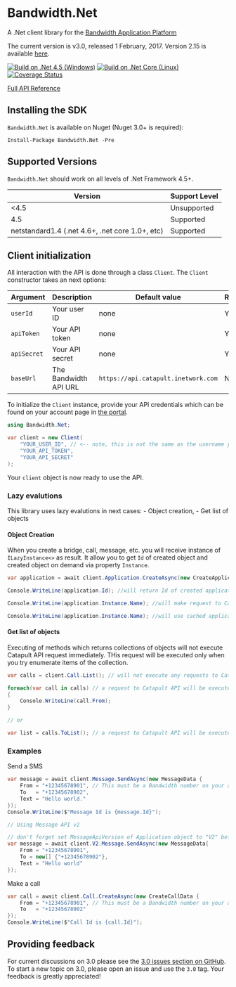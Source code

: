 # Bandwidth.Net

A .Net client library for the [Bandwidth Application Platform](http://bandwidth.com/products/application-platform?utm_medium=social&utm_source=github&utm_campaign=dtolb&utm_content=_)

The current version is v3.0, released 1 February, 2017. Version 2.15 is available  [here](https://github.com/bandwidthcom/csharp-bandwidth/tree/v2.15).


[![Build on .Net 4.5 (Windows)](https://ci.appveyor.com/api/projects/status/bhv8hs3fx9k6c33i?svg=true)](https://ci.appveyor.com/project/avbel/csharp-bandwidth)
[![Build on .Net Core (Linux)](https://travis-ci.org/bandwidthcom/csharp-bandwidth.svg)](https://travis-ci.org/bandwidthcom/csharp-bandwidth)
[![Coverage Status](https://coveralls.io/repos/github/bandwidthcom/csharp-bandwidth/badge.svg)](https://coveralls.io/github/bandwidthcom/csharp-bandwidth)


[Full API Reference](src/Bandwidth.Net/Help/Home.md)

## Installing the SDK

`Bandwidth.Net` is available on Nuget (Nuget 3.0+ is required):

	Install-Package Bandwidth.Net -Pre

## Supported Versions
`Bandwidth.Net` should work on all levels of .Net Framework 4.5+.

| Version | Support Level |
|---------|---------------|
| <4.5 | Unsupported |
| 4.5 | Supported |
| netstandard1.4 (.net 4.6+, .net core 1.0+, etc)  | Supported |


## Client initialization

All interaction with the API is done through a class `Client`. The `Client` constructor takes an next options:

| Argument  | Description           | Default value                       | Required |
|-------------|-----------------------|-------------------------------------|----------|
| `userId`    | Your user ID | none                         | Yes      |
| `apiToken`  | Your API token        | none                         | Yes      |
| `apiSecret` | Your API secret       | none                         | Yes      |
| `baseUrl`   | The Bandwidth API URL  | `https://api.catapult.inetwork.com` | No       |

To initialize the `Client` instance, provide your API credentials which can be found on your account page in [the portal](https://catapult.inetwork.com/pages/catapult.jsf).

```csharp
using Bandwidth.Net;

var client = new Client(
	"YOUR_USER_ID", // <-- note, this is not the same as the username you used to login to the portal
	"YOUR_API_TOKEN",
	"YOUR_API_SECRET"
);
```

Your `client` object is now ready to use the API.

### Lazy evalutions

This library uses lazy evalutions in next cases:
    - Object creation,
    - Get list of objects

#### Object Creation

When you create a bridge, call, message, etc. you will receive instance of `ILazyInstance<>` as result. It allow you to get `Id` of created object and created object on demand via property `Instance`.

```csharp
var application = await client.Application.CreateAsync(new CreateApplicationData {Name = "MyFirstApp"});

Console.WriteLine(application.Id); //will return Id of created application

Console.WriteLine(application.Instance.Name); //will make request to Catapult API to get application data

Console.WriteLine(application.Instance.Name); //will use cached application's data

```

#### Get list of objects

Executing of methods which returns collections of objects will not execute Catapult API request immediately. THis request will be executed only when you try enumerate items of the collection.

```csharp
var calls = client.Call.List(); // will not execute any requests to Catapult API here

foreach(var call in calls) // a request to Catapult API will be executed here
{
    Console.WriteLine(call.From);
}

// or

var list = calls.ToList(); // a request to Catapult API will be executed here

```

####


### Examples

Send a SMS

```csharp
var message = await client.Message.SendAsync(new MessageData {
	From = "+12345678901", // This must be a Bandwidth number on your account
	To   = "+12345678902",
	Text = "Hello world."
});
Console.WriteLine($"Message Id is {message.Id}");

// Using Message API v2

// don't forget set MessageApiVersion of Application object to "V2" before use this method
var message = await client.V2.Message.SendAsync(new MessageData{ 
    From = "+12345678901", 
    To = new[] {"+12345678902"}, 
    Text = "Hello world"
});

```

Make a call

```csharp
var call = await client.Call.CreateAsync(new CreateCallData {
	From = "+12345678901", // This must be a Bandwidth number on your account
	To   = "+12345678902"
});
Console.WriteLine($"Call Id is {call.Id}");
```
## Providing feedback

For current discussions on 3.0 please see the [3.0 issues section on GitHub](https://github.com/bandwidthcom/csharp-bandwidth/labels/3.0). To start a new topic on 3.0, please open an issue and use the `3.0` tag. Your feedback is greatly appreciated!

